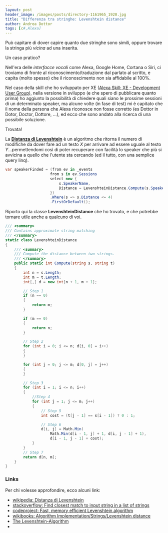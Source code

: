 ```yaml
---
layout: post
header_image: /images/posts/directory-1161965_1920.jpg
title: "Differenza tra stringhe: Levenshtein distance"
author: Andrea Dottor
tags: [c#,Alexa]
---
```


Può capitare di dover capire quanto due stringhe sono simili, oppure trovare la stringa più *vicina* ad una inserita.

Un caso pratico?

Nell'era delle *interfacce vocali* come Alexa, Google Home, Cortana o Siri, ci troviamo di fronte al riconoscimento/traduzione dal parlato al scritto, e capita (molto spesso) che il riconoscimento non sia affidabile al 100%.
<!--more-->

Nel caso della skill che ho sviluppato per XE ([Alexa Skill: XE - Development User Group](https://www.amazon.it/Andrea-Dottor-XE-Development-Group/dp/B07M5LZLJ4)), nella versione in sviluppo (e che spero di pubblicare quanto prima) ho aggiunto la possibilità di chiedere quali siano le prossime sessioni di un determinato speaker, ma alcune volte (in fase di test) mi è capitato che il nome della persona che Alexa riconosce non fosse corretto (es Dottor in Dotor, Doctor, Dottore, ...), ed ecco che sono andato alla ricerca di una possibile soluzione.

Trovata! 

La **[Distanza di Levenshtein](https://it.wikipedia.org/wiki/Distanza_di_Levenshtein)** è un algoritmo che ritorna il numero di modifiche da dover fare ad un testo *X* per arrivare ad essere uguale al testo *Y*...permettendomi così di poter recuperare con facilità lo speaker che più si avvicina a quello che l'utente sta cercando (ed il tutto, con una semplice query linq).

```cs
var speakerFinded = (from ev in _events
                    from s in ev.Sessions
                    select new { 
                        s.SpeakerName, 
                        Distance = LevenshteinDistance.Compute(s.SpeakerName.ToLower(), speakerName.ToLower()) 
                    })
                    .Where(s => s.Distance <= 4)
                    .FirstOrDefault();
```

Riporto qui la classe **LevenshteinDistance** che ho trovato, e che potrebbe tornare utile anche a qualcuno di voi.

```cs
/// <summary>
/// Contains approximate string matching
/// </summary>
static class LevenshteinDistance
{
    /// <summary>
    /// Compute the distance between two strings.
    /// </summary>
    public static int Compute(string s, string t)
    {
        int n = s.Length;
        int m = t.Length;
        int[,] d = new int[n + 1, m + 1];

        // Step 1
        if (n == 0)
        {
            return m;
        }

        if (m == 0)
        {
            return n;
        }

        // Step 2
        for (int i = 0; i <= n; d[i, 0] = i++)
        {
        }

        for (int j = 0; j <= m; d[0, j] = j++)
        {
        }

        // Step 3
        for (int i = 1; i <= n; i++)
        {
            //Step 4
            for (int j = 1; j <= m; j++)
            {
                // Step 5
                int cost = (t[j - 1] == s[i - 1]) ? 0 : 1;

                // Step 6
                d[i, j] = Math.Min(
                    Math.Min(d[i - 1, j] + 1, d[i, j - 1] + 1),
                    d[i - 1, j - 1] + cost);
            }
        }
        // Step 7
        return d[n, m];
    }
}
```

### Links

Per chi volesse approfondire, ecco alcuni link:

* [wikipedia: Distanza di Levenshtein](https://it.wikipedia.org/wiki/Distanza_di_Levenshtein)
* [stackoverflow: Find closest match to input string in a list of strings](https://stackoverflow.com/a/13793600)
* [codeproject: Fast, memory efficient Levenshtein algorithm](https://www.codeproject.com/Articles/13525/Fast-memory-efficient-Levenshtein-algorithm)
* [wikibooks: Algorithm Implementation/Strings/Levenshtein distance](https://en.wikibooks.org/wiki/Algorithm_Implementation/Strings/Levenshtein_distance)
* [The Levenshtein-Algorithm](http://www.levenshtein.net/)
* 
